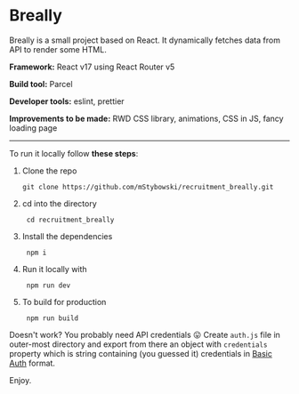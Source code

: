 # Breally

Breally is a small project based on React. It dynamically fetches data from API to render some HTML.

**Framework:** React v17 using React Router v5

**Build tool:** Parcel

**Developer tools:** eslint, prettier

**Improvements to be made:** RWD CSS library, animations, CSS in JS, fancy loading page

___

 To run it locally follow **these steps**:

 1. Clone the repo

        git clone https://github.com/mStybowski/recruitment_breally.git

2. cd into the directory

        cd recruitment_breally

3. Install the dependencies

        npm i

4. Run it locally with

        npm run dev

5. To build for production

        npm run build

Doesn't work? You probably need API credentials 😛 Create `auth.js` file in outer-most directory and export from there an object with `credentials` property which is string containing (you guessed it) credentials in [Basic Auth](https://en.wikipedia.org/wiki/Basic_access_authentication) format. 

Enjoy.


